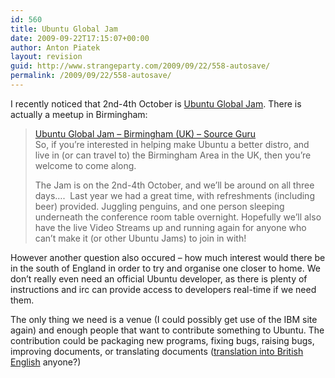 ```yaml
---
id: 560
title: Ubuntu Global Jam
date: 2009-09-22T17:15:07+00:00
author: Anton Piatek
layout: revision
guid: http://www.strangeparty.com/2009/09/22/558-autosave/
permalink: /2009/09/22/558-autosave/
---
```

I recently noticed that 2nd-4th October is [Ubuntu Global Jam](https://wiki.ubuntu.com/UbuntuGlobalJam). There is actually a meetup in Birmingham:

> [Ubuntu Global Jam – Birmingham (UK) &#8211; Source Guru](http://www.sourceguru.net/ubuntu-bugjam-birmingham-uk/)  
> So, if you’re interested in helping make Ubuntu a better distro, and live in (or can travel to) the Birmingham Area in the UK, then you’re welcome to come along.
> 
> The Jam is on the 2nd-4th October, and we’ll be around on all three days&#8230;.  Last year we had a great time, with refreshments (including beer) provided. Juggling penguins, and one person sleeping underneath the conference room table overnight. Hopefully we’ll also have the live Video Streams up and running again for anyone who can’t make it (or other Ubuntu Jams) to join in with!

However another question also occured &#8211; how much interest would there be in the south of England in order to try and organise one closer to home. We don&#8217;t really even need an official Ubuntu developer, as there is plenty of instructions and irc can provide access to developers real-time if we need them.

The only thing we need is a venue (I could possibly get use of the IBM site again) and enough people that want to contribute something to Ubuntu. The contribution could be packaging new programs, fixing bugs, raising bugs, improving documents, or translating documents ([translation into British English](https://translations.edge.launchpad.net/ubuntu/karmic/+lang/en_GB) anyone?)